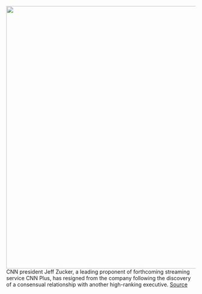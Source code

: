 <img src='https://cdn.vox-cdn.com/thumbor/gHTAfA3K9CDZQitsJQsMx88fPaM=/0x141:2595x1985/1200x800/filters:focal(953x618:1367x1032)/cdn.vox-cdn.com/uploads/chorus_image/image/70463115/1195415843.0.jpg' width='700px' /><br/>
CNN president Jeff Zucker, a leading proponent of forthcoming streaming service CNN Plus, has resigned from the company following the discovery of a consensual relationship with another high-ranking executive.
<a href='https://www.theverge.com/2022/2/2/22914592/cnn-jeff-zucker-resigns-romantic-relationship-colleague'> Source <a/>
